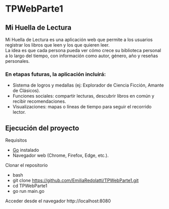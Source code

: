 # TPWebParte1

## Mi Huella de Lectura

Mi Huella de Lectura es una aplicación web que permite a los usuarios registrar los libros que leen y los que quieren leer.  
La idea es que cada persona pueda ver cómo crece su biblioteca personal a lo largo del tiempo, con información como autor, género, año y reseñas personales.  

### En etapas futuras, la aplicación incluirá:
* Sistema de logros y medallas (ej: Explorador de Ciencia Ficción, Amante de Clásicos).  
* Funciones sociales: compartir lecturas, descubrir libros en común y recibir recomendaciones.  
* Visualizaciones: mapas o líneas de tiempo para seguir el recorrido lector.  

## Ejecución del proyecto

Requisitos
* [Go](https://go.dev/dl/) instalado  
* Navegador web (Chrome, Firefox, Edge, etc.).

Clonar el repositorio
 - bash
- git clone https://github.com/EmiliaRedolatti/TPWebParte1.git
- cd TPWebParte1
- go run main.go

Acceder desde el navegador
http://localhost:8080
